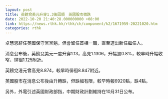 ```yaml
---
layout: post
title: 英鎊兌美元升穿1.3後回順　英國股市微跌
date: 2022-10-20 21:40:28.000000000 +08:00
link: https://news.rthk.hk/rthk/ch/component/k2/1671959-20221020.htm
categories: rthk
---
```


卓慧思辭任英國保守黨黨魁，但會留任首相一職，直至選出新任繼任人。

消息公布後，英鎊兌美元一度升穿1.13，高見1.1306，升幅逾0.8%，較早時升幅收窄，徘徊1.125附近。

英鎊兌港元曾高見8.874，較早時徘徊8.847附近。

英國股市在消息公布後由升轉跌，但跌幅有限，較早時報6920點，跌4點。

另外，外電引述英國財政部指，中期財政計劃維持在10月31日公布。
